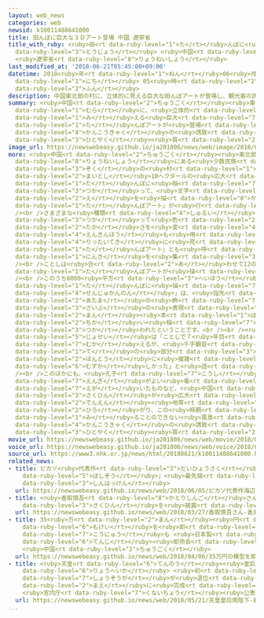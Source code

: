 ```yaml
---
layout: web_news
categories: web
newsid: k10011488641000
title: 田んぼに巨大な３Ｄアート登場 中国 遼寧省
title_with_ruby: <ruby>田<rt data-ruby-level="1">た</rt></ruby>んぼに<ruby>巨大<rt data-ruby-level="7">きょだい</rt></ruby>な３Ｄアート<ruby>登場<rt
  data-ruby-level="3">とうじょう</rt></ruby> <ruby>中国<rt data-ruby-level="2">ちゅうごく</rt></ruby>
  <ruby>遼寧省<rt data-ruby-level="8">りょうねいしょう</rt></ruby>
last_modified_at: '2018-06-21T05:45:00+09:00'
datetime: 2018<ruby>年<rt data-ruby-level="1">ねん</rt></ruby>06<ruby>月<rt data-ruby-level="1">がつ</rt></ruby>21<ruby>日<rt
  data-ruby-level="1">にち</rt></ruby> 05<ruby>時<rt data-ruby-level="2">じ</rt></ruby>45<ruby>分<rt
  data-ruby-level="2">ふん</rt></ruby>
description: 中国東北部の村に、立体的に見える巨大な田んぼアートが登場し、観光客の誘致に一役買っています。
summary: <ruby>中国<rt data-ruby-level="2">ちゅうごく</rt></ruby><ruby>東北部<rt data-ruby-level="3">とうほくぶ</rt></ruby>の<ruby>村<rt
  data-ruby-level="1">むら</rt></ruby>に、<ruby>立体的<rt data-ruby-level="4">りったいてき</rt></ruby>に<ruby>見<rt
  data-ruby-level="1">み</rt></ruby>える<ruby>巨大<rt data-ruby-level="7">きょだい</rt></ruby>な<ruby>田<rt
  data-ruby-level="1">た</rt></ruby>んぼアートが<ruby>登場<rt data-ruby-level="3">とうじょう</rt></ruby>し、<ruby>観光客<rt
  data-ruby-level="4">かんこうきゃく</rt></ruby>の<ruby>誘致<rt data-ruby-level="7">ゆうち</rt></ruby>に<ruby>一役<rt
  data-ruby-level="3">ひとやく</rt></ruby><ruby>買<rt data-ruby-level="2">か</rt></ruby>っています。
image_url: https://newswebeasy.github.io/ja201806/news/web/image/2018/06/21/K10011488641_1806210543_1806210545_01_03.jpg
more: <ruby>中国<rt data-ruby-level="2">ちゅうごく</rt></ruby><ruby>東北部<rt data-ruby-level="3">とうほくぶ</rt></ruby>・<ruby>遼寧省<rt
  data-ruby-level="8">りょうねいしょう</rt></ruby>にある<ruby>少数民族<rt data-ruby-level="4">しょうすうみんぞく</rt></ruby>のシベ<ruby>族<rt
  data-ruby-level="3">ぞく</rt></ruby>の<ruby>村<rt data-ruby-level="1">むら</rt></ruby>では、<ruby>毎年<rt
  data-ruby-level="2">まいとし</rt></ruby>10ヘクタールの<ruby>広大<rt data-ruby-level="2">こうだい</rt></ruby>な<ruby>田<rt
  data-ruby-level="1">た</rt></ruby>んぼに<ruby>稲<rt data-ruby-level="7">いね</rt></ruby>を<ruby>使<rt
  data-ruby-level="3">つか</rt></ruby>って、<ruby>文字<rt data-ruby-level="1">もじ</rt></ruby>や<ruby>絵<rt
  data-ruby-level="2">え</rt></ruby>を<ruby>描<rt data-ruby-level="8">か</rt></ruby>く「<ruby>田<rt
  data-ruby-level="1">た</rt></ruby>んぼアート」が<ruby>行<rt data-ruby-level="2">おこな</rt></ruby>われています。<br
  /><br />さまざまな<ruby>種類<rt data-ruby-level="4">しゅるい</rt></ruby>の<ruby>稲<rt data-ruby-level="7">いね</rt></ruby>を<ruby>使<rt
  data-ruby-level="3">つか</rt></ruby>って<ruby>色<rt data-ruby-level="2">いろ</rt></ruby>や<ruby>高<rt
  data-ruby-level="2">たか</rt></ruby>さを<ruby>変<rt data-ruby-level="4">か</rt></ruby>え、<ruby>遠近法<rt
  data-ruby-level="4">えんきんほう</rt></ruby>も<ruby>用<rt data-ruby-level="2">もち</rt></ruby>いて<ruby>立体的<rt
  data-ruby-level="4">りったいてき</rt></ruby>に<ruby>見<rt data-ruby-level="1">み</rt></ruby>えるようデザインされていることから「３Ｄ<ruby>田<rt
  data-ruby-level="1">た</rt></ruby>んぼアート」とも<ruby>呼<rt data-ruby-level="6">よ</rt></ruby>ばれて<ruby>人気<rt
  data-ruby-level="1">にんき</rt></ruby>を<ruby>集<rt data-ruby-level="3">あつ</rt></ruby>めています。<br
  /><br />ことしは<ruby>合<rt data-ruby-level="2">あ</rt></ruby>わせて12の<ruby>巨大<rt data-ruby-level="7">きょだい</rt></ruby>な<ruby>田<rt
  data-ruby-level="1">た</rt></ruby>んぼアートが<ruby>描<rt data-ruby-level="7">えが</rt></ruby>かれました。<br
  /><br />このうち6000<ruby>平方<rt data-ruby-level="3">へいほう</rt></ruby>メートル<ruby>余<rt data-ruby-level="5">あま</rt></ruby>りの<ruby>田<rt
  data-ruby-level="1">た</rt></ruby>んぼに<ruby>描<rt data-ruby-level="7">えが</rt></ruby>かれた「<ruby>千手観音<rt
  data-ruby-level="4">せんじゅかんのん</rt></ruby>」は、<ruby>指先<rt data-ruby-level="3">ゆびさき</rt></ruby>や<ruby>頭<rt
  data-ruby-level="2">あたま</rt></ruby>の<ruby>飾<rt data-ruby-level="7">かざ</rt></ruby>りなど<ruby>細部<rt
  data-ruby-level="3">さいぶ</rt></ruby>の<ruby>表現<rt data-ruby-level="5">ひょうげん</rt></ruby>にこだわり、３<ruby>万<rt
  data-ruby-level="2">まん</rt></ruby><ruby>本<rt data-ruby-level="1">ぼん</rt></ruby><ruby>近<rt
  data-ruby-level="2">ちか</rt></ruby>い<ruby>稲<rt data-ruby-level="7">いね</rt></ruby>が<ruby>使<rt
  data-ruby-level="3">つか</rt></ruby>われたということです。<br /><br /><ruby>制作<rt data-ruby-level="5">せいさく</rt></ruby>チームの<ruby>女性<rt
  data-ruby-level="5">じょせい</rt></ruby>は「ことしで７<ruby>年目<rt data-ruby-level="1">ねんめ</rt></ruby>を<ruby>迎<rt
  data-ruby-level="7">むか</rt></ruby>えるが、<ruby>千手観音<rt data-ruby-level="4">せんじゅかんのん</rt></ruby>の<ruby>手<rt
  data-ruby-level="1">て</rt></ruby>の<ruby>部分<rt data-ruby-level="3">ぶぶん</rt></ruby>は<ruby>本当<rt
  data-ruby-level="2">ほんとう</rt></ruby>に<ruby>複雑<rt data-ruby-level="5">ふくざつ</rt></ruby>で、とても<ruby>難<rt
  data-ruby-level="6">むずか</rt></ruby>しかった」と<ruby>話<rt data-ruby-level="2">はな</rt></ruby>していました。<br
  /><br />このほかにも、<ruby>孔子<rt data-ruby-level="7">こうし</rt></ruby>の<ruby>肖像画<rt data-ruby-level="7">しょうぞうが</rt></ruby>や、<ruby>縁起<rt
  data-ruby-level="7">えんぎ</rt></ruby>がよい<ruby>竜<rt data-ruby-level="7">りゅう</rt></ruby>を<ruby>描<rt
  data-ruby-level="7">えが</rt></ruby>いたものなど、<ruby>中国<rt data-ruby-level="2">ちゅうごく</rt></ruby>らしい<ruby>作品<rt
  data-ruby-level="3">さくひん</rt></ruby>が<ruby>広大<rt data-ruby-level="2">こうだい</rt></ruby>な<ruby>田園<rt
  data-ruby-level="2">でんえん</rt></ruby><ruby>地帯<rt data-ruby-level="4">ちたい</rt></ruby>に<ruby>広<rt
  data-ruby-level="2">ひろ</rt></ruby>がり、この<ruby>時期<rt data-ruby-level="3">じき</rt></ruby>にしか<ruby>見<rt
  data-ruby-level="1">み</rt></ruby>ることのできない<ruby>風景<rt data-ruby-level="4">ふうけい</rt></ruby>が<ruby>観光客<rt
  data-ruby-level="4">かんこうきゃく</rt></ruby>の<ruby>誘致<rt data-ruby-level="7">ゆうち</rt></ruby>に<ruby>一役<rt
  data-ruby-level="3">ひとやく</rt></ruby><ruby>買<rt data-ruby-level="2">か</rt></ruby>っています。
movie_url: https://newswebeasy.github.io/ja201806/news/web/movie/2018/06/21/k10011488641_201806210543_201806210544.mp4
voice_url: https://newswebeasy.github.io/ja201806/news/web/voice/2018/06/21/k10011488641_201806210543_201806210544.mp3
source_url: https://www3.nhk.or.jp/news/html/20180621/k10011488641000.html
related_news:
- title: ピカソ<ruby>代表作<rt data-ruby-level="3">だいひょうさく</rt></ruby>「<ruby>海辺<rt data-ruby-level="4">うみべ</rt></ruby>の<ruby>母子像<rt
    data-ruby-level="5">ぼしぞう</rt></ruby>」<ruby>最先端<rt data-ruby-level="7">さいせんたん</rt></ruby>スキャナーで<ruby>新発見<rt
    data-ruby-level="3">しんはっけん</rt></ruby>
  url: https://newswebeasy.github.io/news/web/2018/06/05/ピカソ代表作海辺の母子像最先端スキャナーで新発見
- title: <ruby>香取慎吾<rt data-ruby-level="8">かとりしんご</rt></ruby>さん <ruby>香港<rt data-ruby-level="8">ほんこん</rt></ruby>でアート<ruby>作品<rt
    data-ruby-level="3">さくひん</rt></ruby>を<ruby>披露<rt data-ruby-level="7">ひろう</rt></ruby>
  url: https://newswebeasy.github.io/news/web/2018/03/27/香取慎吾さん-香港でアート作品を披露
- title: 35<ruby>万<rt data-ruby-level="2">まん</rt></ruby><ruby>円<rt data-ruby-level="1">えん</rt></ruby>の<ruby>模型<rt
    data-ruby-level="6">もけい</rt></ruby>を<ruby>即<rt data-ruby-level="7">そく</rt></ruby><ruby>購入<rt
    data-ruby-level="7">こうにゅう</rt></ruby>も <ruby>日本製<rt data-ruby-level="5">にほんせい</rt></ruby>フィギュアなど<ruby>展示<rt
    data-ruby-level="6">てんじ</rt></ruby><ruby>即売会<rt data-ruby-level="7">そくばいかい</rt></ruby>
    <ruby>中国<rt data-ruby-level="2">ちゅうごく</rt></ruby>
  url: https://newswebeasy.github.io/news/web/2018/04/06/35万円の模型を即購入も-日本製フィギュアなど展示即売会-中国
- title: <ruby>天皇<rt data-ruby-level="6">てんのう</rt></ruby><ruby>皇后<rt data-ruby-level="6">こうごう</rt></ruby><ruby>両陛下<rt
    data-ruby-level="6">りょうへいか</rt></ruby> <ruby>初<rt data-ruby-level="4">はつ</rt></ruby>の<ruby>肖像画<rt
    data-ruby-level="7">しょうぞうが</rt></ruby>が<ruby>退位<rt data-ruby-level="5">たいい</rt></ruby>を<ruby>前<rt
    data-ruby-level="2">まえ</rt></ruby>に<ruby>完成<rt data-ruby-level="4">かんせい</rt></ruby>
    <ruby>宮内庁<rt data-ruby-level="7">くないちょう</rt></ruby><ruby>公表<rt data-ruby-level="3">こうひょう</rt></ruby>
  url: https://newswebeasy.github.io/news/web/2018/05/21/天皇皇后両陛下-初の肖像画が退位を前に完成-宮内庁公表
...
```

